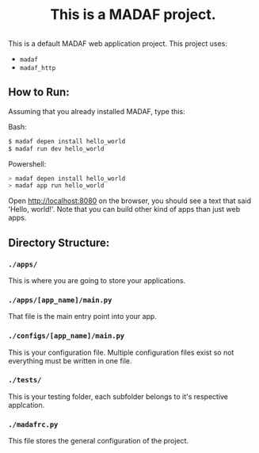 <div align="center" style="display : flex; justify-content : center;">
  <h1>This is a MADAF project.</h1>
</div>

This is a default MADAF web application project. This project uses:
- ```madaf```
- ```madaf_http```

## How to Run:

Assuming that you already installed MADAF, type this:

Bash:

``` bash
$ madaf depen install hello_world
$ madaf run dev hello_world
```

Powershell:

``` powershell
> madaf depen install hello_world
> madaf app run hello_world
```

Open [http://localhost:8080](http://localhost:8080) on the browser, you should see a text that said 'Hello, world!'. Note that you can build other kind of apps than just web apps.

## Directory Structure:

### ```./apps/```

This is where you are going to store your applications.

### ```./apps/[app_name]/main.py```

That file is the main entry point into your app.

### ```./configs/[app_name]/main.py```

This is your configuration file. Multiple configuration files 
exist so not everything must be written in one file.

### ```./tests/```

This is your testing folder, each subfolder belongs to it's 
respective applcation.

### ```./madafrc.py```

This file stores the general configuration of the project.


